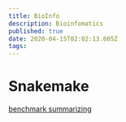 ```yaml
---
title: BioInfo
description: Bioinfomatics
published: true
date: 2020-04-15T02:02:13.605Z
tags: 
---
```


# Snakemake

[benchmark summarizing](/BioInfo/Snakemake/benchmark)